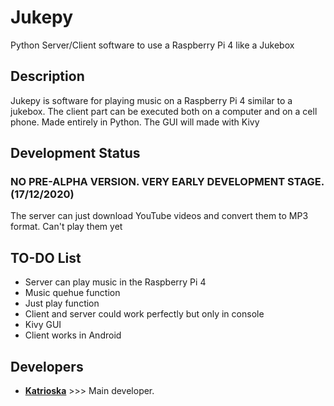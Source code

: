 # Jukepy
Python Server/Client software to use a Raspberry Pi 4 like a Jukebox

## Description
Jukepy is software for playing music on a Raspberry Pi 4 similar to a jukebox. The client part can be executed both on a computer and on a cell phone.
Made entirely in Python. The GUI will made with Kivy

## Development Status
### NO PRE-ALPHA VERSION. VERY EARLY DEVELOPMENT STAGE. (17/12/2020)
The server can just download YouTube videos and convert them to MP3 format. Can't play them yet

## TO-DO List
* Server can play music in the Raspberry Pi 4
* Music quehue function
* Just play function
* Client and server could work perfectly but only in console
* Kivy GUI
* Client works in Android

## Developers
* **[Katrioska](https://github.com/Katrioska)** >>> Main developer.

